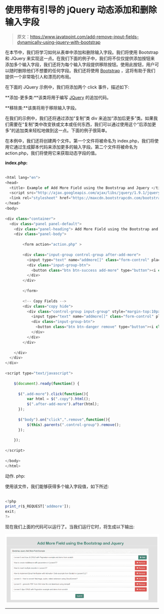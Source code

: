 # 使用带有引导的 jQuery 动态添加和删除输入字段

> 原文：<https://www.javatpoint.com/add-remove-input-fields-dynamically-using-jquery-with-bootstrap>

在本节中，我们将学习如何从表单中添加和删除输入字段。我们将使用 Bootstrap 和 JQuery 来实现这一点。在我们下面的例子中，我们将不仅仅提供添加按钮来添加多个输入字段，我们还将为每个输入字段提供移除按钮。使用此按钮，用户可以随时删除他们不想要的任何字段。我们还将使用 [Bootstrap](https://www.javatpoint.com/bootstrap-tutorial) ，这将有助于我们提供一个非常吸引人和漂亮的布局。

在下面的 JQuery 示例中，我们将添加两个 click 事件，描述如下:

**添加-更多类:**该类将用于编写 [JQuery](https://www.javatpoint.com/jquery-tutorial) 的追加代码。

**移除类:**该类将用于移除输入字段。

在我们的示例中，我们还将通过添加“复制”类 div 来追加“添加后更多”类。如果我们需要在“复制”类中改变铁或文本或任何东西，我们可以通过使用这个“后添加更多”的追加类来轻松地做到这一点。下面的例子很简单。

在本例中，我们还将创建两个文件。第一个文件将被命名为 index.php，我们将使用它通过生成脚本代码来添加更多的输入字段。第二个文件将被命名为 action.php，我们将使用它来获取动态字段的值。

**index.php:**

```js

<html lang="en">
<head>
  <title> Example of Add More Field using the Bootstrap and Jquery </title>
  <script src="http://ajax.googleapis.com/ajax/libs/jquery/1.9.1/jquery.js"></script>
  <link rel="stylesheet" href="https://maxcdn.bootstrapcdn.com/bootstrap/3.3.6/css/bootstrap.min.css">
</head>
<body>

<div class="container">
  <div class="panel panel-default">
    <div class="panel-heading"> Add More Field using the Bootstrap and Jquery </div>
    <div class="panel-body">

        <form action="action.php" >

      	<div class="input-group control-group after-add-more">
          <input type="text" name="addmore[]" class="form-control" placeholder="Enter Name Here">
          <div class="input-group-btn"> 
            <button class="btn btn-success add-more" type="button"><i class="glyphicon glyphicon-plus"></i> Add</button>
          </div>
        </div>

        </form>

        <!-- Copy Fields -->
        <div class="copy hide">
          <div class="control-group input-group" style="margin-top:10px">
            <input type="text" name="addmore[]" class="form-control" placeholder="Enter Name Here">
            <div class="input-group-btn"> 
              <button class="btn btn-danger remove" type="button"><i class="glyphicon glyphicon-remove"></i> Remove</button>
            </div>
          </div>
        </div>

    </div>
  </div>
</div>

<script type="text/javascript">

    $(document).ready(function() {

      $(".add-more").click(function(){ 
          var html = $(".copy").html();
          $(".after-add-more").after(html);
      });

      $("body").on("click",".remove",function(){ 
          $(this).parents(".control-group").remove();
      });

    });

</script>

</body>
</html>

```

动作. php:

使用该文件，我们能够获得多个输入字段值，如下所述:

```js

<?php
print_r($_REQUEST['addmore']);
exit;
?>

```

现在我们上面的代码可以运行了。当我们运行它时，将生成以下输出:

![Add remove input fields dynamically using jQuery with Bootstrap](img/4212b46ec18d862a90cd9305f8dff940.png)

* * *